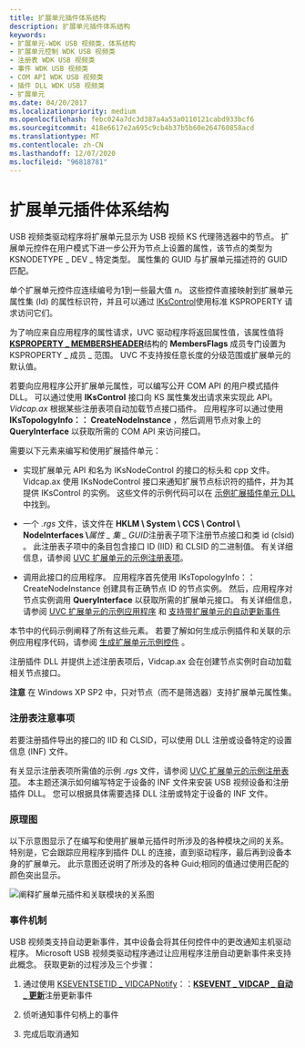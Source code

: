 ```yaml
---
title: 扩展单元插件体系结构
description: 扩展单元插件体系结构
keywords:
- 扩展单元-WDK USB 视频类，体系结构
- 扩展单元控制 WDK USB 视频类
- 注册表 WDK USB 视频类
- 事件 WDK USB 视频类
- COM API WDK USB 视频类
- 插件 DLL WDK USB 视频类
- 扩展单元
ms.date: 04/20/2017
ms.localizationpriority: medium
ms.openlocfilehash: febc024a7dc3d387a4a53a0110121cabd933bcf6
ms.sourcegitcommit: 418e6617e2a695c9cb4b37b5b60e264760858acd
ms.translationtype: MT
ms.contentlocale: zh-CN
ms.lasthandoff: 12/07/2020
ms.locfileid: "96818781"
---
```

# <a name="extension-unit-plug-in-architecture"></a>扩展单元插件体系结构


USB 视频类驱动程序将扩展单元显示为 USB 视频 KS 代理筛选器中的节点。 扩展单元控件在用户模式下进一步公开为节点上设置的属性，该节点的类型为 KSNODETYPE \_ DEV \_ 特定类型。 属性集的 GUID 与扩展单元描述符的 GUID 匹配。

单个扩展单元控件应连续编号为1到一些最大值 *n*。 这些控件直接映射到扩展单元属性集 (Id) 的属性标识符，并且可以通过 [IKsControl](/windows-hardware/drivers/ddi/ksproxy/nn-ksproxy-ikscontrol)使用标准 KSPROPERTY 请求访问它们。

为了响应来自应用程序的属性请求，UVC 驱动程序将返回属性值，该属性值将 [**KSPROPERTY \_ MEMBERSHEADER**](/windows-hardware/drivers/ddi/ks/ns-ks-ksproperty_membersheader)结构的 **MembersFlags** 成员专门设置为 KSPROPERTY \_ 成员 \_ 范围。 UVC 不支持按任意长度的分级范围或扩展单元的默认值。

若要向应用程序公开扩展单元属性，可以编写公开 COM API 的用户模式插件 DLL。 可以通过使用 **IKsControl** 接口向 KS 属性集发出请求来实现此 API。 *Vidcap.ax* 根据某些注册表项自动加载节点接口插件。 应用程序可以通过使用 **IKsTopologyInfo：： CreateNodeInstance** ，然后调用节点对象上的 **QueryInterface** 以获取所需的 COM API 来访问接口。

需要以下元素来编写和使用扩展插件单元：

- 实现扩展单元 API 和名为 IKsNodeControl 的接口的标头和 cpp 文件。 Vidcap.ax 使用 IKsNodeControl 接口来通知扩展节点标识符的插件，并为其提供 IKsControl 的实例。 这些文件的示例代码可以在 [示例扩展插件单元 DLL](sample-extension-unit-plug-in-dll.md)中找到。

- 一个 *.rgs* 文件，该文件在 **HKLM \\ System \\ CCS \\ Control \\ NodeInterfaces \\**<em>属性 \_ 集 \_ GUID</em>注册表子项下注册节点接口和类 id (clsid) 。 此注册表子项中的条目包含接口 ID (IID) 和 CLSID 的二进制值。 有关详细信息，请参阅 [UVC 扩展单元的示例注册表项](sample-registry-entry-for-uvc-extension-units.md)。

- 调用此接口的应用程序。 应用程序首先使用 IKsTopologyInfo：： CreateNodeInstance 创建具有正确节点 ID 的节点实例。 然后，应用程序对节点实例调用 **QueryInterface** 以获取所需的扩展单元接口。 有关详细信息，请参阅 [UVC 扩展单元的示例应用程序](sample-application-for-uvc-extension-units.md) 和 [支持带扩展单元的自动更新事件](supporting-autoupdate-events-with-extension-units.md)

本节中的代码示例阐释了所有这些元素。 若要了解如何生成示例插件和关联的示例应用程序代码，请参阅 [生成扩展单元示例控件](building-the-extension-unit-sample-control.md) 。

注册插件 DLL 并提供上述注册表项后，Vidcap.ax 会在创建节点实例时自动加载相关节点接口。

**注意**   在 Windows XP SP2 中，只对节点（而不是筛选器）支持扩展单元属性集。

 

### <a name="registry-considerations"></a>注册表注意事项

若要注册插件导出的接口的 IID 和 CLSID，可以使用 DLL 注册或设备特定的设置信息 (INF) 文件。

有关显示注册表项所需值的示例 *.rgs* 文件，请参阅 [UVC 扩展单元的示例注册表项](sample-registry-entry-for-uvc-extension-units.md)。 本主题还演示如何编写特定于设备的 INF 文件来安装 USB 视频设备和注册插件 DLL。 您可以根据具体需要选择 DLL 注册或特定于设备的 INF 文件。

### <a name="schematic"></a>原理图

以下示意图显示了在编写和使用扩展单元插件时所涉及的各种模块之间的关系。 特别是，它会跟踪应用程序到插件 DLL 的连接，直到驱动程序，最后再到设备本身的扩展单元。 此示意图还说明了所涉及的各种 Guid;相同的值通过使用匹配的颜色突出显示。

![阐释扩展单元插件和关联模块的关系图](images/usbvidextension.gif)

### <a name="eventing-mechanisms"></a>事件机制

USB 视频类支持自动更新事件，其中设备会将其任何控件中的更改通知主机驱动程序。 Microsoft USB 视频类驱动程序通过让应用程序注册自动更新事件来支持此概念。 获取更新的过程涉及三个步骤：

1.  通过使用 [KSEVENTSETID \_ VIDCAPNotify](./kseventsetid-vidcapnotify.md)：：[**KSEVENT \_ VIDCAP \_ 自动 \_ 更新**](./ksevent-vidcap-auto-update.md)注册更新事件

2.  侦听通知事件句柄上的事件

3.  完成后取消通知

 

